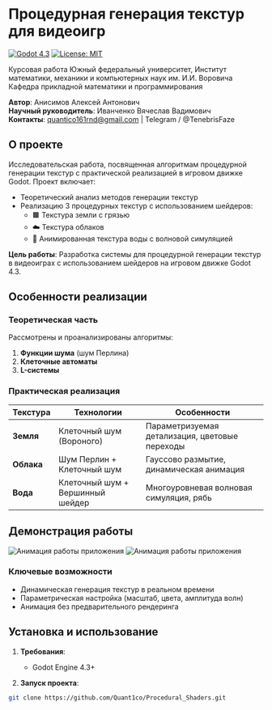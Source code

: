 # Процедурная генерация текстур для видеоигр

[![Godot 4.3](https://img.shields.io/badge/Godot-4.3-%23478cbf)](https://godotengine.org)
[![License: MIT](https://img.shields.io/badge/License-MIT-yellow.svg)](https://opensource.org/licenses/MIT)

Курсовая работа 
Южный федеральный университет, Институт математики, механики и компьютерных наук им. И.И. Воровича  
Кафедра прикладной математики и программирования

**Автор**: Анисимов Алексей Антонович  
**Научный руководитель**: Иванченко Вячеслав Вадимович  
**Контакты**: quantico161rnd@gmail.com | Telegram / @TenebrisFaze
## О проекте

Исследовательская работа, посвященная алгоритмам процедурной генерации текстур с практической реализацией в игровом движке Godot. Проект включает:

- Теоретический анализ методов генерации текстур
- Реализацию 3 процедурных текстур с использованием шейдеров:
  - 🟫 Текстура земли с грязью
  - ☁️ Текстура облаков
  - 🌊 Анимированная текстура воды с волновой симуляцией

**Цель работы**: Разработка системы для процедурной генерации текстур в видеоиграх с использованием шейдеров на игровом движке Godot 4.3.

## Особенности реализации

### Теоретическая часть
Рассмотрены и проанализированы алгоритмы:
1. **Функции шума** (шум Перлина)
2. **Клеточные автоматы**
3. **L-системы**

### Практическая реализация
| Текстура       | Технологии                     | Особенности                                     |
|----------------|--------------------------------|------------------------------------------------|
| **Земля**      | Клеточный шум (Вороного)       | Параметризуемая детализация, цветовые переходы |
| **Облака**     | Шум Перлин + Клеточный шум     | Гауссово размытие, динамическая анимация       |
| **Вода**       | Клеточный шум + Вершинный шейдер | Многоуровневая волновая симуляция, рябь        |

## Демонстрация работы

![Анимация работы приложения](gif/cloud.gif)
![Анимация работы приложения](gif/water.gif)

### Ключевые возможности
- Динамическая генерация текстур в реальном времени
- Параметрическая настройка (масштаб, цвета, амплитуда волн)
- Анимация без предварительного рендеринга

## Установка и использование

1. **Требования**:
   - Godot Engine 4.3+

2. **Запуск проекта**:
```bash
git clone https://github.com/Quant1co/Procedural_Shaders.git
```
